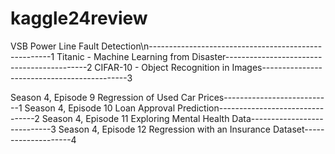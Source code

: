 # kaggle24review
VSB Power Line Fault Detection\n-----------------------------------------------------1
Titanic - Machine Learning from Disaster-------------------------------------------2
CIFAR-10 - Object Recognition in Images--------------------------------------------3


Season 4, Episode 9        Regression of Used Car Prices---------------------------1
Season 4, Episode 10       Loan Approval Prediction--------------------------------2
Season 4, Episode 11       Exploring Mental Health Data----------------------------3
 Season 4, Episode 12      Regression with an Insurance Dataset--------------------4
